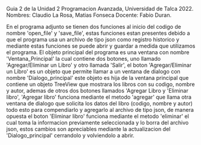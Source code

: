   Guia 2 de la Unidad 2 Programacion Avanzada, Universidad de Talca 2022.
  Nombres: Claudio La Rosa, Matias Fonseca
  Docente: Fabio Duran.
  
  En el programa adjunto se tienen dos funciones al inicio del codigo de nombre 'open_file' y 'save_file', estas funciones estan presentes debido a que el   programa usa un archivo de tipo json como registro historico y mediante estas funciones se puede abrir y guardar a medida que utilizamos el programa. El   objeto principal del programa es una ventana con nombre 'Ventana_Principal' la cual contiene dos botones, uno llamado 'Agregar/Eliminar un Libro' y otro   llamada 'Salir', el boton 'Agregar/Eliminar un Libro' es un objeto que permite llamar a un ventana de dialogo con nombre 'Dialogo_principal' este objeto   es hija de la ventana principal que contiene un objeto TreeView que mostrara los libros con su codigo, nombre y autor, ademas de otros dos botones         llamados 'Agregar Libro y 'Eliminar libro', 'Agregar libro' funciona mediante el metodo 'agregar' que llama otra ventana de dialogo que solicita los       datos del libro (codigo, nombre y autor) todo esto para compendiarlo y agregarlo al archivo de tipo json, de manera opuesta el boton 'Eliminar libro'       funciona mediante el metodo 'eliminar' el cual toma la informacion previamente seleccionada y lo borra del archivo json, estos cambios son apreciables     mediante la actualizacion del 'Dialogo_principal' cerrandolo y volviendolo a abrir.   
